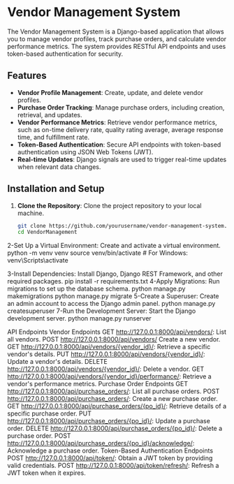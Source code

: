 # Vendor Management System

The Vendor Management System is a Django-based application that allows you to manage vendor profiles, track purchase orders, and calculate vendor performance metrics. The system provides RESTful API endpoints and uses token-based authentication for security.

## Features

- **Vendor Profile Management**: Create, update, and delete vendor profiles.
- **Purchase Order Tracking**: Manage purchase orders, including creation, retrieval, and updates.
- **Vendor Performance Metrics**: Retrieve vendor performance metrics, such as on-time delivery rate, quality rating average, average response time, and fulfillment rate.
- **Token-Based Authentication**: Secure API endpoints with token-based authentication using JSON Web Tokens (JWT).
- **Real-time Updates**: Django signals are used to trigger real-time updates when relevant data changes.

## Installation and Setup

1. **Clone the Repository**: Clone the project repository to your local machine.
   ```bash
   git clone https://github.com/yourusername/vendor-management-system.git
   cd VendorManagement

2-Set Up a Virtual Environment: Create and activate a virtual environment.
python -m venv venv
source venv/bin/activate  # For Windows: venv\Scripts\activate

3-Install Dependencies: Install Django, Django REST Framework, and other required packages.
pip install -r requirements.txt
4-Apply Migrations: Run migrations to set up the database schema.
python manage.py makemigrations
python manage.py migrate
5-Create a Superuser: Create an admin account to access the Django admin panel.
python manage.py createsuperuser
7-Run the Development Server: Start the Django development server.
python manage.py runserver

API Endpoints
Vendor Endpoints
GET http://127.0.0.1:8000/api/vendors/: List all vendors.
POST http://127.0.0.1:8000/api/vendors/ Create a new vendor.
GET http://127.0.0.1:8000/api/vendors/{vendor_id}/: Retrieve a specific vendor's details.
PUT http://127.0.0.1:8000/api/vendors/{vendor_id}/: Update a vendor's details.
DELETE http://127.0.0.1:8000/api/vendors/{vendor_id}/: Delete a vendor.
GET http://127.0.0.1:8000/api/vendors/{vendor_id}/performance/: Retrieve a vendor's performance metrics.
Purchase Order Endpoints
GET http://127.0.0.1:8000/api/purchase_orders/: List all purchase orders.
POST http://127.0.0.1:8000/api/purchase_orders/: Create a new purchase order.
GET http://127.0.0.1:8000/api/purchase_orders/{po_id}/: Retrieve details of a specific purchase order.
PUT http://127.0.0.1:8000/api/purchase_orders/{po_id}/: Update a purchase order.
DELETE http://127.0.0.1:8000/api/purchase_orders/{po_id}/: Delete a purchase order.
POST http://127.0.0.1:8000/api/purchase_orders/{po_id}/acknowledge/: Acknowledge a purchase order.
Token-Based Authentication Endpoints
POST http://127.0.0.1:8000/api/token/: Obtain a JWT token by providing valid credentials.
POST http://127.0.0.1:8000/api/token/refresh/: Refresh a JWT token when it expires.
